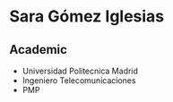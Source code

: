 Sara Gómez Iglesias
===================

Academic
--------
* Universidad Politecnica Madrid
* Ingeniero Telecomunicaciones
* PMP

